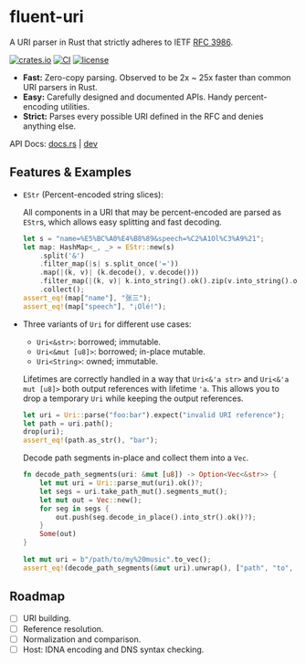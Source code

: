# fluent-uri

A URI parser in Rust that strictly adheres to IETF [RFC 3986].

[![crates.io](https://img.shields.io/crates/v/fluent-uri.svg)](https://crates.io/crates/fluent-uri)
[![CI](https://github.com/yescallop/fluent-uri-rs/actions/workflows/ci.yml/badge.svg)](https://github.com/yescallop/fluent-uri-rs/actions/workflows/ci.yml)
[![license](https://img.shields.io/github/license/yescallop/fluent-uri-rs?color=blue)](/LICENSE)

- **Fast:** Zero-copy parsing. Observed to be 2x ~ 25x faster than common URI parsers in Rust.
- **Easy:** Carefully designed and documented APIs. Handy percent-encoding utilities.
- **Strict:** Parses every possible URI defined in the RFC and denies anything else.

API Docs: [docs.rs](https://docs.rs/fluent-uri) | [dev](https://yescallop.cn/fluent-uri-rs/fluent_uri)

[RFC 3986]: https://datatracker.ietf.org/doc/html/rfc3986/

## Features & Examples

- `EStr` (Percent-encoded string slices):

    All components in a URI that may be percent-encoded are parsed as `EStr`s, which allows easy splitting and fast decoding.

    ```rust
    let s = "name=%E5%BC%A0%E4%B8%89&speech=%C2%A1Ol%C3%A9%21";
    let map: HashMap<_, _> = EStr::new(s)
        .split('&')
        .filter_map(|s| s.split_once('='))
        .map(|(k, v)| (k.decode(), v.decode()))
        .filter_map(|(k, v)| k.into_string().ok().zip(v.into_string().ok()))
        .collect();
    assert_eq!(map["name"], "张三");
    assert_eq!(map["speech"], "¡Olé!");
    ```

- Three variants of `Uri` for different use cases:
  - `Uri<&str>`: borrowed; immutable.
  - `Uri<&mut [u8]>`: borrowed; in-place mutable.
  - `Uri<String>`: owned; immutable.
  
  Lifetimes are correctly handled in a way that `Uri<&'a str>` and `Uri<&'a mut [u8]>` both
  output references with lifetime `'a`. This allows you to drop a temporary `Uri` while keeping
  the output references.

  ```rust
  let uri = Uri::parse("foo:bar").expect("invalid URI reference");
  let path = uri.path();
  drop(uri);
  assert_eq!(path.as_str(), "bar");
  ```

  Decode path segments in-place and collect them into a `Vec`.

  ```rust
  fn decode_path_segments(uri: &mut [u8]) -> Option<Vec<&str>> {
      let mut uri = Uri::parse_mut(uri).ok()?;
      let segs = uri.take_path_mut().segments_mut();
      let mut out = Vec::new();
      for seg in segs {
          out.push(seg.decode_in_place().into_str().ok()?);
      }
      Some(out)
  }
     
  let mut uri = b"/path/to/my%20music".to_vec();
  assert_eq!(decode_path_segments(&mut uri).unwrap(), ["path", "to", "my music"]);
  ```

## Roadmap

- [ ] URI building.
- [ ] Reference resolution.
- [ ] Normalization and comparison.
- [ ] Host: IDNA encoding and DNS syntax checking.
